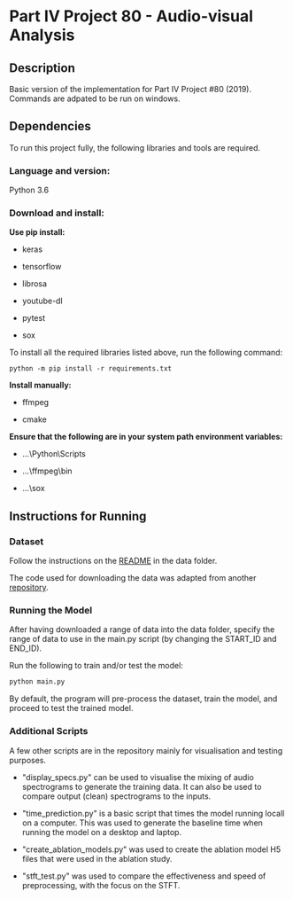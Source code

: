 # Part IV Project 80 - Audio-visual Analysis

## Description
Basic version of the implementation for Part IV Project #80 (2019). Commands are adpated to be run on windows.

## Dependencies

To run this project fully, the following libraries and tools are required.

### Language and version:

Python 3.6

### Download and install:

**Use pip install:**

* keras

* tensorflow

* librosa

* youtube-dl

* pytest

* sox

To install all the required libraries listed above, run the following command:

```
python -m pip install -r requirements.txt
```

**Install manually:**

* ffmpeg

* cmake

**Ensure that the following are in your system path environment variables:**

* ...\Python\Scripts

* ...\ffmpeg\bin

* ...\sox

## Instructions for Running

### Dataset

Follow the instructions on the [README](https://github.com/ktam069/Audio-visual_speech_separation_basic/tree/master/data) in the data folder.

The code used for downloading the data was adapted from another [repository](https://github.com/bill9800/speech_separation).

### Running the Model

After having downloaded a range of data into the data folder, specify the range of data to use in the main.py script (by changing the START_ID and END_ID).

Run the following to train and/or test the model:

```python
python main.py
```

By default, the program will pre-process the dataset, train the model, and proceed to test the trained model.

### Additional Scripts

A few other scripts are in the repository mainly for visualisation and testing purposes.

* "display_specs.py" can be used to visualise the mixing of audio spectrograms to generate the training data. It can also be used to compare output (clean) spectrograms to the inputs.

* "time_prediction.py" is a basic script that times the model running locall on a computer. This was used to generate the baseline time when running the model on a desktop and laptop.

* "create_ablation_models.py" was used to create the ablation model H5 files that were used in the ablation study.

* "stft_test.py" was used to compare the effectiveness and speed of preprocessing, with the focus on the STFT.
